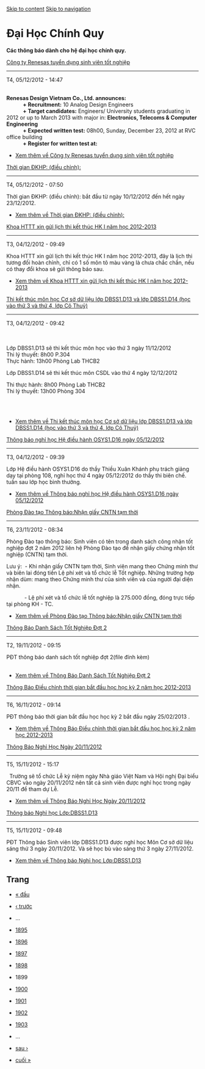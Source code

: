 [Skip to content](https://daa.uit.edu.vn/thongbaochinhquy?page=1898#main)
 [Skip to navigation](https://daa.uit.edu.vn/thongbaochinhquy?page=1898#main-nav)

Đại Học Chính Quy
=================

**Các thông báo dành cho hệ đại học chính quy.**

[Công ty Renesas tuyển dụng sinh viên tốt nghiệp](https://daa.uit.edu.vn/thongbao/cong-ty-renesas-tuyen-dung-sinh-vien-tot-nghiep)

-----------------------------------------------------------------------------------------------------------------------------------

T4, 05/12/2012 - 14:47

   
**Renesas Design Vietnam Co., Ltd. announces:**  
           **\+ Recruitment:** 10 Analog Design Engineers  
           **\+ Target candidates:** Engineers/ University students graduating in 2012 or up to March 2013 with major in: **Electronics, Telecoms & Computer Engineering**  
           **\+ Expected written test:** 08h00, Sunday, December 23, 2012 at RVC office building  
           **\+ Register for written test at:**  

*   [Xem thêm về Công ty Renesas tuyển dụng sinh viên tốt nghiệp](https://daa.uit.edu.vn/thongbao/cong-ty-renesas-tuyen-dung-sinh-vien-tot-nghiep "Công ty Renesas tuyển dụng sinh viên tốt nghiệp")
    

[Thời gian ĐKHP: (điều chỉnh):](https://daa.uit.edu.vn/thongbao/thoi-gian-dkhp-dieu-chinh)

-------------------------------------------------------------------------------------------

T4, 05/12/2012 - 07:50

Thời gian ĐKHP: (điều chỉnh): bắt đầu từ ngày 10/12/2012 đến hết ngày 23/12/2012.

*   [Xem thêm về Thời gian ĐKHP: (điều chỉnh):](https://daa.uit.edu.vn/thongbao/thoi-gian-dkhp-dieu-chinh "Thời gian ĐKHP: (điều chỉnh):")
    

[Khoa HTTT xin gửi lịch thi kết thúc HK I năm học 2012-2013](https://daa.uit.edu.vn/thongbao/khoa-httt-xin-gui-lich-thi-ket-thuc-hk-i-nam-hoc-2012-2013)

---------------------------------------------------------------------------------------------------------------------------------------------------------

T3, 04/12/2012 - 09:49

Khoa HTTT xin gửi lịch thi kết thúc HK I năm học 2012-2013, đây là lịch thi tương đối hoàn chỉnh, chỉ có 1 số môn tô màu vàng là chưa chắc chắn, nếu có thay đổi khoa sẽ gửi thông báo sau.

*   [Xem thêm về Khoa HTTT xin gửi lịch thi kết thúc HK I năm học 2012-2013](https://daa.uit.edu.vn/thongbao/khoa-httt-xin-gui-lich-thi-ket-thuc-hk-i-nam-hoc-2012-2013 "Khoa HTTT xin gửi lịch thi kết thúc HK I năm học 2012-2013")
    

[Thi kết thúc môn học Cơ sở dữ liệu lớp DBSS1.D13 và lớp DBSS1.D14 (học vào thứ 3 và thứ 4, lớp Cô Thuỷ)](https://daa.uit.edu.vn/thongbao/thi-ket-thuc-mon-hoc-co-so-du-lieu-lop-dbss1d13-va-lop-dbss1d14-hoc-vao-thu-3-va-thu-4-lop)

--------------------------------------------------------------------------------------------------------------------------------------------------------------------------------------------------------------------------------------

T3, 04/12/2012 - 09:42

   
   
Lớp DBSS1.D13 sẽ thi kết thúc môn học vào thứ 3 ngày 11/12/2012  
Thi lý thuyết: 8h00 P.304  
Thực hành: 13h00 Phòng Lab THCB2

Lớp DBSS1.D14 sẽ thi kết thúc môn CSDL vào thứ 4 ngày 12/12/2012

Thi thực hành: 8h00 Phòng Lab THCB2  
Thi lý thuyết: 13h00 Phòng 304

   
 

*   [Xem thêm về Thi kết thúc môn học Cơ sở dữ liệu lớp DBSS1.D13 và lớp DBSS1.D14 (học vào thứ 3 và thứ 4, lớp Cô Thuỷ)](https://daa.uit.edu.vn/thongbao/thi-ket-thuc-mon-hoc-co-so-du-lieu-lop-dbss1d13-va-lop-dbss1d14-hoc-vao-thu-3-va-thu-4-lop "Thi kết thúc môn học Cơ sở dữ liệu lớp DBSS1.D13 và lớp DBSS1.D14 (học vào thứ 3 và thứ 4, lớp Cô Thuỷ)")
    

[Thông báo nghỉ học Hệ điều hành OSYS1.D16 ngày 05/12/2012](https://daa.uit.edu.vn/thongbao/thong-bao-nghi-hoc-he-dieu-hanh-osys1d16-ngay-05122012)

----------------------------------------------------------------------------------------------------------------------------------------------------

T3, 04/12/2012 - 09:39

Lớp Hệ điều hành OSYS1.D16 do thầy Thiều Xuân Khánh phụ trách giảng dạy tại phòng 108, nghỉ học thứ 4 ngày 05/12/2012 do thầy thi biên chế. tuần sau lớp học bình thưởng.

*   [Xem thêm về Thông báo nghỉ học Hệ điều hành OSYS1.D16 ngày 05/12/2012](https://daa.uit.edu.vn/thongbao/thong-bao-nghi-hoc-he-dieu-hanh-osys1d16-ngay-05122012 "Thông báo nghỉ học Hệ điều hành OSYS1.D16 ngày 05/12/2012")
    

[Phòng Đào tạo Thông báo:Nhận giấy CNTN tạm thời](https://daa.uit.edu.vn/thongbao/phong-dao-tao-thong-baonhan-giay-cntn-tam-thoi)

----------------------------------------------------------------------------------------------------------------------------------

T6, 23/11/2012 - 08:34

Phòng Đào tạo thông báo: Sinh viên có tên trong danh sách công nhận tốt nghiệp đợt 2 năm 2012 liên hệ Phòng Đào tạo để nhận giấy chứng nhận tốt nghiệp (CNTN) tạm thời.

Lưu ý:  - Khi nhận giấy CNTN tạm thời, Sinh viên mang theo Chứng minh thư và biên lai đóng tiền Lệ phí xét và tổ chức lễ Tốt nghiệp. Những trường hợp nhận dùm: mang theo Chứng minh thư của sinh viên và của người đại diện nhận.

            - Lệ phí xét và tổ chức lễ tốt nghiệp là 275.000 đồng, đóng trực tiếp tại phòng KH - TC.

*   [Xem thêm về Phòng Đào tạo Thông báo:Nhận giấy CNTN tạm thời](https://daa.uit.edu.vn/thongbao/phong-dao-tao-thong-baonhan-giay-cntn-tam-thoi "Phòng Đào tạo Thông báo:Nhận giấy CNTN tạm thời")
    

[Thông Báo Danh Sách Tốt Nghiệp Đợt 2](https://daa.uit.edu.vn/thongbao/thong-bao-danh-sach-tot-nghiep-dot-2)

-------------------------------------------------------------------------------------------------------------

T2, 19/11/2012 - 09:15

PĐT thông báo danh sách tốt nghiệp đợt 2(file đính kèm)  
 

*   [Xem thêm về Thông Báo Danh Sách Tốt Nghiệp Đợt 2](https://daa.uit.edu.vn/thongbao/thong-bao-danh-sach-tot-nghiep-dot-2 "Thông Báo Danh Sách Tốt Nghiệp Đợt 2")
    

[Thông Báo Điều chỉnh thời gian bắt đầu học học kỳ 2 năm học 2012-2013](https://daa.uit.edu.vn/thongbao/thong-bao-dieu-chinh-thoi-gian-bat-dau-hoc-hoc-ky-2-nam-hoc-2012-2013)

-------------------------------------------------------------------------------------------------------------------------------------------------------------------------------

T6, 16/11/2012 - 09:14

PĐT thông báo thời gian bắt đầu học học kỳ 2 bắt đầu ngày 25/02/2013 .

*   [Xem thêm về Thông Báo Điều chỉnh thời gian bắt đầu học học kỳ 2 năm học 2012-2013](https://daa.uit.edu.vn/thongbao/thong-bao-dieu-chinh-thoi-gian-bat-dau-hoc-hoc-ky-2-nam-hoc-2012-2013 "Thông Báo Điều chỉnh thời gian bắt đầu học học kỳ 2 năm học 2012-2013")
    

[Thông Báo Nghỉ Học Ngày 20/11/2012](https://daa.uit.edu.vn/thongbao/thong-bao-nghi-hoc-ngay-20112012)

-------------------------------------------------------------------------------------------------------

T5, 15/11/2012 - 15:17

  Trường sẽ tổ chức Lễ kỷ niệm ngày Nhà giáo Việt Nam và Hội nghị Đại biểu CBVC vào ngày 20/11/2012 nên tất cả sinh viên được nghỉ học trong ngày 20/11 để tham dự Lễ.

*   [Xem thêm về Thông Báo Nghỉ Học Ngày 20/11/2012](https://daa.uit.edu.vn/thongbao/thong-bao-nghi-hoc-ngay-20112012 "Thông Báo Nghỉ Học Ngày 20/11/2012")
    

[Thông báo Nghỉ học Lớp:DBSS1.D13](https://daa.uit.edu.vn/thongbao/thong-bao-nghi-hoc-lopdbss1d13)

---------------------------------------------------------------------------------------------------

T5, 15/11/2012 - 09:48

PĐT Thông báo Sinh viên lớp DBSS1.D13 được nghỉ học Môn Cơ sở dữ liệu sáng thứ 3 ngày 20/11/2012. Và sẽ học bù vào sáng thứ 3 ngày 27/11/2012.

*   [Xem thêm về Thông báo Nghỉ học Lớp:DBSS1.D13](https://daa.uit.edu.vn/thongbao/thong-bao-nghi-hoc-lopdbss1d13 "Thông báo Nghỉ học Lớp:DBSS1.D13 ")
    

Trang
-----

*   [« đầu](https://daa.uit.edu.vn/thongbaochinhquy "Đến trang đầu tiên")
    
*   [‹ trước](https://daa.uit.edu.vn/thongbaochinhquy?page=1897 "Đến trang kế trước")
    
*   …
*   [1895](https://daa.uit.edu.vn/thongbaochinhquy?page=1894 "Đến trang 1895")
    
*   [1896](https://daa.uit.edu.vn/thongbaochinhquy?page=1895 "Đến trang 1896")
    
*   [1897](https://daa.uit.edu.vn/thongbaochinhquy?page=1896 "Đến trang 1897")
    
*   [1898](https://daa.uit.edu.vn/thongbaochinhquy?page=1897 "Đến trang 1898")
    
*   1899
*   [1900](https://daa.uit.edu.vn/thongbaochinhquy?page=1899 "Đến trang 1900")
    
*   [1901](https://daa.uit.edu.vn/thongbaochinhquy?page=1900 "Đến trang 1901")
    
*   [1902](https://daa.uit.edu.vn/thongbaochinhquy?page=1901 "Đến trang 1902")
    
*   [1903](https://daa.uit.edu.vn/thongbaochinhquy?page=1902 "Đến trang 1903")
    
*   …
*   [sau ›](https://daa.uit.edu.vn/thongbaochinhquy?page=1899 "Đến trang kế sau")
    
*   [cuối »](https://daa.uit.edu.vn/thongbaochinhquy?page=1907 "Đến trang cuối cùng")